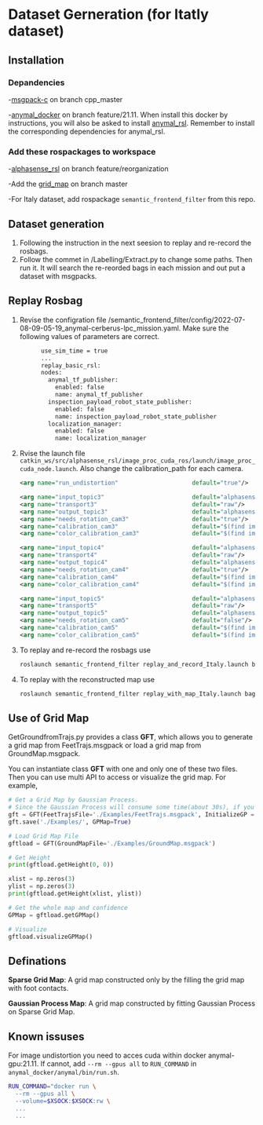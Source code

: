 # Dataset Gerneration (for Itatly dataset)

## Installation

### Depandencies

-[msgpack-c](https://github.com/msgpack/msgpack-c/tree/cpp_master) on branch cpp_master

-[anymal_docker](https://github.com/leggedrobotics/anymal_docker/tree/feature/21.11) on branch feature/21.11. When install this docker by instructions, you will also be asked to install [anymal_rsl](https://bitbucket.org/leggedrobotics/anymal_rsl/src/master/). Remember to install the corresponding dependencies for anymal_rsl.

### Add these rospackages to workspace
-[alphasense_rsl](https://bitbucket.org/leggedrobotics/alphasense_rsl/src/299f263b37f95b774eaec6afae4b9b7d905809cc/?at=feature%2Freorganization) on branch feature/reorganization

-Add the [grid_map](https://github.com/ANYbotics/grid_map) on branch master

-For Italy dataset, add rospackage `semantic_frontend_filter` from this repo.

## Dataset generation

1. Following the instruction in the next seesion to replay and re-record the rosbags.
2. Follow the commet in /Labelling/Extract.py to change some paths. Then run it. It will search the re-reorded bags in each mission and out put a dataset with msgpacks.  
   
## Replay Rosbag

1. Revise the configration file /semantic_frontend_filter/config/2022-07-08-09-05-19_anymal-cerberus-lpc_mission.yaml. Make sure the following values of parameters are correct.
   
  
   ```bash
         use_sim_time = true
         ...
         replay_basic_rsl:
         nodes:
           anymal_tf_publisher:
             enabled: false
             name: anymal_tf_publisher
           inspection_payload_robot_state_publisher:
             enabled: false
             name: inspection_payload_robot_state_publisher
           localization_manager:
             enabled: false
             name: localization_manager
   ```



2. Rvise the launch file `catkin_ws/src/alphasense_rsl/image_proc_cuda_ros/launch/image_proc_cuda_node.launch`. Also change the calibration_path for each camera.
   ```xml
   <arg name="run_undistortion"                     default="true"/>

   <arg name="input_topic3"                         default="alphasense_driver_ros/cam3"/>
   <arg name="transport3"                           default="raw"/> 
   <arg name="output_topic3"                        default="alphasense_driver_ros/cam3/debayered"/>
   <arg name="needs_rotation_cam3"                  default="true"/>
   <arg name="calibration_cam3"                     default="$(find image_proc_cuda)/config/alphasense_calib_example.yaml"/>
   <arg name="color_calibration_cam3"               default="$(find image_proc_cuda)/config/alphasense_color_calib_example.yaml"/>

   <arg name="input_topic4"                         default="alphasense_driver_ros/cam4"/>
   <arg name="transport4"                           default="raw"/> 
   <arg name="output_topic4"                        default="alphasense_driver_ros/cam4/debayered"/>
   <arg name="needs_rotation_cam4"                  default="true"/>
   <arg name="calibration_cam4"                     default="$(find image_proc_cuda)/config/alphasense_calib_example.yaml"/>
   <arg name="color_calibration_cam4"               default="$(find image_proc_cuda)/config/alphasense_color_calib_example.yaml"/>

   <arg name="input_topic5"                         default="alphasense_driver_ros/cam5"/>
   <arg name="transport5"                           default="raw"/> 
   <arg name="output_topic5"                        default="alphasense_driver_ros/cam5/debayered"/>
   <arg name="needs_rotation_cam5"                  default="false"/>
   <arg name="calibration_cam5"                     default="$(find image_proc_cuda)/config/alphasense_calib_example.yaml"/>
   <arg name="color_calibration_cam5"               default="$(find image_proc_cuda)/config/alphasense_color_calib_example.yaml"/>
   ```

3. To replay and re-record the rosbags use
   ```bash
   roslaunch semantic_frontend_filter replay_and_record_Italy.launch bagfile:="'1.bag' '2.bag' ..." output_file=:" "

   ```
4. To replay with the reconstructed map use 
   ```bash
   roslaunch semantic_frontend_filter replay_with_map_Italy.launch bagfile:="'1.bag' '2.bag' ..." map_file:="GroundMap.msgpack"
   ```


## Use of Grid Map
GetGroundfromTrajs.py provides a class **GFT**, which allows you to generate a grid map from FeetTrajs.msgpack or load a grid map from GroundMap.msgpack. 

You can instantiate class **GFT** with one and only one of these two files. Then you can use multi API to access or visualize the grid map. For example, 

```python
# Get a Grid Map by Gaussian Process. 
# Since the Gaussian Process will consume some time(about 30s), if you only want to use a sparse grid map, you can also set InitializeGP = False and fit with Gaussian Process late by GFT::initializeGPMap().
gft = GFT(FeetTrajsFile='./Examples/FeetTrajs.msgpack', InitializeGP = True)
gft.save('./Examples/', GPMap=True)

# Load Grid Map File
gftload = GFT(GroundMapFile='./Examples/GroundMap.msgpack')

# Get Height
print(gftload.getHeight(0, 0))

xlist = np.zeros(3)
ylist = np.zeros(3)
print(gftload.getHeight(xlist, ylist))

# Get the whole map and confidence
GPMap = gftload.getGPMap()

# Visualize
gftload.visualizeGPMap()

```


## Definations

**Sparse Grid Map**: A grid map constructed only by the filling the grid map with foot contacts.

**Gaussian Process Map**: A grid map constructed by fitting Gaussian Process on Sparse Grid Map.

## Known issuses

For image undistortion you need to acces cuda within docker anymal-gpu:21.11. If cannot, add `--rm --gpus all` to `RUN_COMMAND` in `anymal_docker/anymal/bin/run.sh`.

```bash
RUN_COMMAND="docker run \
  --rm --gpus all \
  --volume=$XSOCK:$XSOCK:rw \
  ...
  ...
```